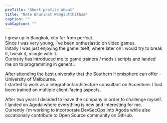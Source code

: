 ```yaml
---
preTitle: "Short profile about"
title: "Nate Bhurinat Wangsutthitham"
caption: ""
subCaption: ""
---
```


I grew up in Bangkok, city far from perfect.  
Since I was very young, I've been enthusiastic on video games.  
Initally I was just enjoying the game itself, where later on I would try to break it, tweak it, mingle with it.  
Curiosity has introduced me to game trainers / mods / scripts and landed me on to programming in general.

After attending the best university that the Southern Hemisphere can offer - University of Melbourne.  
I started to work as a integration/architecture consultant on Accenture. I had been trained on multiple client-facing aspects.

After two years I decided to leave the company in order to challenge myself.  
I landed on Agoda where everything is new and interesting for me.  
Currently I'm working to incorporate DevSecOps into Agoda while also occationally contribute to Open Source community on GitHub.

